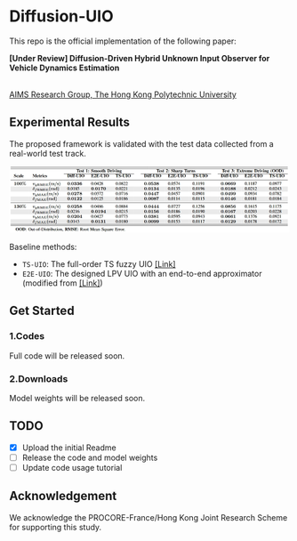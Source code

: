 # Diffusion-UIO

This repo is the official implementation of the following paper:

**[Under Review] Diffusion-Driven Hybrid Unknown Input Observer for Vehicle Dynamics Estimation**

<br> [AIMS Research Group, The Hong Kong Polytechnic University](https://sites.google.com/view/hailong-huang/home)

## Experimental Results
The proposed framework is validated with the test data collected from a real-world test track.

![](assets/quantitative_results.png)

Baseline methods:
- ```TS-UIO```: The full-order TS fuzzy UIO [[Link]](https://ieeexplore.ieee.org/document/9314225)
- ```E2E-UIO```: The designed LPV UIO with an end-to-end approximator (modified from [[Link]](https://ieeexplore.ieee.org/document/10054430))

## Get Started

### 1.Codes
Full code will be released soon.

### 2.Downloads
Model weights will be released soon.


## TODO
- [x] Upload the initial Readme
- [ ] Release the code and model weights
- [ ] Update code usage tutorial

## Acknowledgement

We acknowledge the PROCORE-France/Hong Kong Joint Research Scheme for supporting this study.


